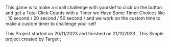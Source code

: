 This game is to make a small challenge with yourslef to click on the button and get a Total Click Counts with a Timer we Have Some Timer Choices like : 
10 second / 20 second / 50 second / and we work on the custom time to make a custom timer to challenge your self

This Project started on 20/11/2023 and finished on 21/11/2023 , This Simple project created by Target ;
